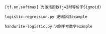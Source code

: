 `[tf.nn.softmax] 为激活函数(j=2时等价于Sigmoid)`   
   
`logistic-regression.py 逻辑回归example`    
   
`handwrite-logistic.py 识别手写数字example` 
